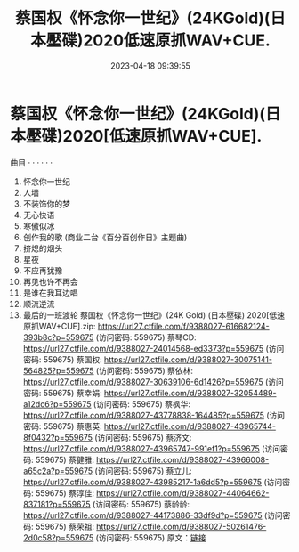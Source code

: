 ﻿---
title: 蔡国权《怀念你一世纪》(24KGold)(日本壓碟)2020低速原抓WAV+CUE.
date: 2023-04-18 09:39:55
categories: WAV车载音乐、镜像
tags: 华语中文
---
# 蔡国权《怀念你一世纪》(24KGold)(日本壓碟)2020[低速原抓WAV+CUE].

曲目
· · · · · ·
01. 怀念你一世纪
02. 人墙
03. 不装饰你的梦
04. 无心快语
05. 寒傲似冰
06. 创作我的歌 (商业二台《百分百创作日》主题曲)
07. 挤熄的烟头
08. 星夜
09. 不应再犹豫
10. 再见也许不再会
11. 是谁在我耳边唱
12. 顺流逆流
13. 最后的一班渡轮
蔡国权《怀念你一世纪》(24K Gold) (日本壓碟) 2020[低速原抓WAV+CUE].zip: https://url27.ctfile.com/f/9388027-616682124-393b8c?p=559675
(访问密码: 559675)
蔡琴CD: https://url27.ctfile.com/d/9388027-24014568-ed3373?p=559675
(访问密码: 559675)
蔡国权: https://url27.ctfile.com/d/9388027-30075141-564825?p=559675
(访问密码: 559675)
蔡依林: https://url27.ctfile.com/d/9388027-30639106-6d1426?p=559675
(访问密码: 559675)
蔡幸娟: https://url27.ctfile.com/d/9388027-32054489-a12dc6?p=559675
(访问密码: 559675)
蔡枫华: https://url27.ctfile.com/d/9388027-43778838-164485?p=559675
(访问密码: 559675)
蔡惠英: https://url27.ctfile.com/d/9388027-43965744-8f0432?p=559675
(访问密码: 559675)
蔡济文: https://url27.ctfile.com/d/9388027-43965747-991ef1?p=559675
(访问密码: 559675)
蔡健雅: https://url27.ctfile.com/d/9388027-43966008-a65c2a?p=559675
(访问密码: 559675)
蔡立儿: https://url27.ctfile.com/d/9388027-43985217-1a6dd5?p=559675
(访问密码: 559675)
蔡淳佳: https://url27.ctfile.com/d/9388027-44064662-837181?p=559675
(访问密码: 559675)
蔡龄龄: https://url27.ctfile.com/d/9388027-44173886-33df9d?p=559675
(访问密码: 559675)
蔡荣祖: https://url27.ctfile.com/d/9388027-50261476-2d0c58?p=559675
(访问密码: 559675)
原文：[链接](https://blog.sina.com.cn/s/blog_1647c7e76010311hw.html)